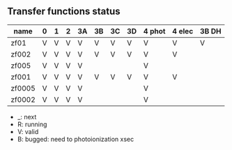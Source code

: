 ## Transfer functions status
| name          | 0 | 1 | 2 | 3A | 3B | 3C | 3D | 4 phot | 4 elec | 3B DH |
|---------------|---|---|---|----|----|----|----|--------|--------|-------|
| zf01          | V | V | V | V  | V  | V  | V  |   V    |   V    |   V   |
| zf002         | V | V | V | V  | V  | V  | V  |   V    |   V    |       |
| zf005         | V | V | V | V  |    |    |    |   V    |        |       |
| zf001         | V | V | V | V  | V  | V  | V  |   V    |   V    |       |
| zf0005        | V | V | V | V  |    |    |    |   V    |        |       |
| zf0002        | V | V | V | V  |    |    |    |   V    |        |       |

- _: next
- R: running
- V: valid
- B: bugged: need to photoionization xsec